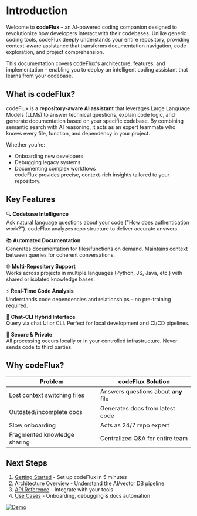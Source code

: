 # Introduction

Welcome to **codeFlux** – an AI-powered coding companion designed to revolutionize how developers interact with their codebases. Unlike generic coding tools, codeFlux deeply understands your entire repository, providing context-aware assistance that transforms documentation navigation, code exploration, and project comprehension.

This documentation covers codeFlux's architecture, features, and implementation – enabling you to deploy an intelligent coding assistant that learns from your codebase.

## What is codeFlux?

codeFlux is a **repository-aware AI assistant** that leverages Large Language Models (LLMs) to answer technical questions, explain code logic, and generate documentation based on your specific codebase. By combining semantic search with AI reasoning, it acts as an expert teammate who knows every file, function, and dependency in your project.

Whether you're:
- Onboarding new developers
- Debugging legacy systems
- Documenting complex workflows  
codeFlux provides precise, context-rich insights tailored to your repository.

## Key Features

🔍 **Codebase Intelligence**  
Ask natural language questions about your code ("How does authentication work?"). codeFlux analyzes repo structure to deliver accurate answers.

📚 **Automated Documentation**  
Generates documentation for files/functions on demand. Maintains context between queries for coherent conversations.

🌐 **Multi-Repository Support**  
Works across projects in multiple languages (Python, JS, Java, etc.) with shared or isolated knowledge bases.

⚡ **Real-Time Code Analysis**  
Understands code dependencies and relationships – no pre-training required.

🤖 **Chat-CLI Hybrid Interface**  
Query via chat UI or CLI. Perfect for local development and CI/CD pipelines.

🔐 **Secure & Private**  
All processing occurs locally or in your controlled infrastructure. Never sends code to third parties.

## Why codeFlux?

| Problem                          | codeFlux Solution                     |
|----------------------------------|--------------------------------------|
| Lost context switching files     | Answers questions about **any** file |
| Outdated/incomplete docs         | Generates docs from latest code      |
| Slow onboarding                  | Acts as 24/7 repo expert             |
| Fragmented knowledge sharing     | Centralized Q&A for entire team      |

## Next Steps

1. [Getting Started](getting_started.md) - Set up codeFlux in 5 minutes  
2. [Architecture Overview](architecture.md) - Understand the AI/vector DB pipeline  
3. [API Reference](api.md) - Integrate with your tools  
4. [Use Cases](use_cases.md) - Onboarding, debugging & docs automation  

[![Demo](https://img.shields.io/badge/Demo-Live_Example-green?style=for-the-badge)](demo.md)